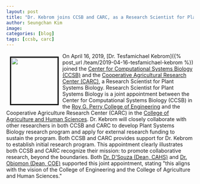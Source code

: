 ```yaml
---
layout: post
title: "Dr. Kebrom joins CCSB and CARC, as a Research Scientist for Plant Systems Biology"
author: Seungchan Kim
image:
categories: [blog]
tags: [ccsb, carc]
---
```


<img class="offset" src="{{ site.baseurl }}/images/team/tesfamichael-kebrom.jpg" style="width:125px;float:left;border:3px solid black;margin:10px 10px;"> On April 16, 2019, [Dr. Tesfamichael Kebrom]({% post_url /team/2019-04-16-tesfamichael-kebrom %}) joined the [Center for Computational Systems Biology (CCSB)](https://ccsb.pvamu.edu) and the [Cooperative Agricultural Research Center (CARC)](https://www.pvamu.edu/cahs/carc/), a Research Scientist for Plant Systems Biology.  Research Scientist for Plant Systems Biology is a joint appointment between the Center for Computational Systems Biology (CCSB) in the [Roy G. Perry College of Engineering](http://www.pvamu.edu/engineering/) and the Cooperative Agriculture Research Center (CARC) in the [College of Agriculture and Human Sciences](http://www.pvamu.edu/cahs/).  Dr. Kebrom will closely collaborate with other researchers in both CCSB and CARC to develop Plant Systems Biology research program and apply for external research funding to sustain the program.  Both CCSB and CARC provides support for Dr. Kebrom to establish initial research program.  This appointment clearly illustrates both CCSB and CARC recognize their mission: to promote collaborative research, beyond the boundaries.  Both [Dr. D'Souza (Dean, CAHS)](http://www.pvamu.edu/cahs/college-welcome/) and [Dr. Obiomon (Dean, COE)](http://www.pvamu.edu/engineering/about/welcome/) supported this joint appointment, stating "this aligns with the vision of the College of Engineering and the College of Agriculture and Human Sciences."


